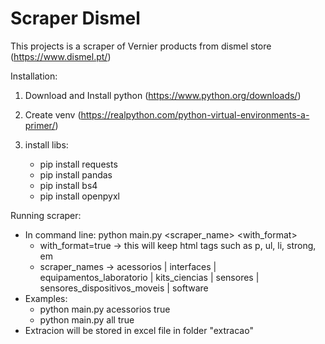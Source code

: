# Scraper Dismel

This projects is a scraper of Vernier products from dismel store (https://www.dismel.pt/)

Installation:
1) Download and Install python (https://www.python.org/downloads/)

2) Create venv (https://realpython.com/python-virtual-environments-a-primer/)

3) install libs:
    - pip install requests
    - pip install pandas
    - pip install bs4
    - pip install openpyxl

Running scraper:

- In command line: python main.py <scraper_name> <with_format>
    - with_format=true -> this will keep html tags such as p, ul, li, strong, em
    - scraper_names -> acessorios | interfaces | equipamentos_laboratorio | kits_ciencias | sensores | sensores_dispositivos_moveis | software
- Examples:
    - python main.py acessorios true
    - python main.py all true
- Extracion will be stored in excel file in folder "extracao"
